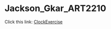 # Jackson_Gkar_ART2210
Click this link: [ClockExercise](https://gmanski504.github.io/Jackson_Gkar_ART2210/5-Jackson_Gkar_Art2210_ClockExercise_Oct2-Fall2019/JackOct22019-1.html)
